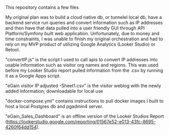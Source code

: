 This repository contains a few files

My original plan was to build a cloud native db, or tunnelel local db, have a backend service run queries and convert information such as IP addresses and then have that data pulled into a user friendly GUI through API Platform/Symfony built web application. 
Unfortunately, due to money and time constraints, I was unable to finish my original orchestration and had to rely on my MVP product of utilizing Google Analytics (Looker Studio) or Retool.

"convertIP.js" is the script I used to call apis to convert IP addresses into usable information such as visitor org names and regions. This was used before my Looker Studio report pulled information from the .csv by running it as a Google Apps script.

"eGain visitor IP adjusted -Sheet1.csv" is the visitor weblog with the newly added information; downloadable for local use

"docker-compose.yml" contains instructions to pull docker images I built to host a local Postgres db and pgadmin4 server.

"eGain_Sales_Dashboard" is an offline version of the Looker Studios Report (https://lookerstudio.google.com/reporting/01567e52-e013-43fc-8695-4260f64dd154).
